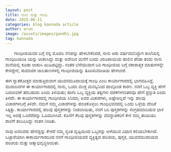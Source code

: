 ```yaml
---
layout: post
title: ನಾನು ಮತ್ತು ಗಾಂಧಿ
date: 2025-06-11
categories: blog kannada article
author: arun
image: /assets/images/gandhi.jpg
tag: kannada
---
```

&nbsp;&nbsp;&nbsp;&nbsp;&nbsp;&nbsp;&nbsp;ಗಾಂಧೀಜಿಯವರ ಬಗ್ಗೆ ನನ್ನ ಮೊದಲ ನೆನಪನ್ನು ಹೇಳಬೇಕೆಂದರೆ, ನಾನು ಆರು ವರ್ಷದವನಿದ್ದಾಗ ಶಾಲೆಯಲ್ಲಿ ಗಾಂಧಿಜಯಂತಿ ಯನ್ನು ಆಚರಿಸಿದ್ದು ಮತ್ತು ಅದೇದಿನ ಮನೆಗೆ ಬಂದು ೨ರೂಪಾಯಿಯ ಹಾಲಿನ ಪೇಡಾ ತಂದು ನಾನು ಮನೆಯಲ್ಲಿ ಕೂಡಾ ಆಚರಿಸಿ ಖುಷಿಪಟ್ಟಿದ್ದು. ನಂತರ ಬೆಳೆಯುವಾಗ ಬರಿ ಗಾಂಧೀಜಿಯ ಬಗ್ಗೆ ನಕಾರಾತ್ಮಕ ಮಾತುಗಳನ್ನೇ ಕೇಳಿದ್ದೇನೆ, ಸಾಮಾಜಿಕ ಜಾಲತಾಣಗಳಲ್ಲಿ ಗಾಂಧೀಜಿಯನ್ನು ತೂರಿಸುವರೀತಿಯ ಹೇಳಲಾರೆ.

ಈಗ ಸ್ನಾತಕೋತ್ತರ  ಮಾಡುತ್ತಿರುವಾಗ ಯುವಸಮೂದಾಯಕ್ಕೆ ಗಾಂಧಿ ಎಂಬ ಕಾರ್ಯಾಗಾರದಲ್ಲಿ ಭಾಗವಹಿಸಿದ್ದೆ. ಮುರುದಿನಗಳ ಈ ಕಾರ್ಯಾಗಾರದಲ್ಲಿ ನಾನು, ಒಂದು ಮುಕ್ತ ಮನಸ್ಸಿನಿಂದ ಪಾಲ್ಗೊಂಡ ಕಾರಣ. ನನಗೆ ಒಬ್ಬ ವ್ಯಕ್ತಿ ಹೇಗೆ ಬದಲಾವಣೆ ತರಬಹುದು ಎಂದು ತಿಳಿಯಿತು; ಹಾಗು ಒಬ್ಬ ವ್ಯಕ್ತಿಯ ತತ್ವಗಳು ದಶಕಗಳನಂತರವೂ ಹೇಗೆ ಪ್ರಸ್ತುತ ಎಂದು ತಿಳಿದೇ. ಈ ಕಾರ್ಯಾಗಾರದಲ್ಲಿ ಗಾಂಧೀಜಿಯ ಸಿನಿಮಾ, ಅವರ ವಿಚಾರಗಳು, ಅಷ್ಟೇಅಲ್ಲದೆ ಇನ್ನು ಹಲವು ವಿಚಾರಗಳಬಗ್ಗೆ ತಿಳಿದೇ. ನಮಗೆ ನಮ್ಮ ವಿಚಾರಗಳನ್ನು ಹಂಚಿಕೊಳ್ಳಲು ಗಾಂಧಿಭವನದಲ್ಲಿ ಒಂದು ಒಳ್ಳೆಯ ವೇದಿಕೆ ಸಿಕ್ಕಿತ್ತು. ಕಾರ್ಯಾಗಾರದಲ್ಲಿ ಹಲವು ಪುಸ್ತಕಗಳನ್ನು ನೀಡಲಾಯಿತು, ನನಗೆ ಬರಿ ಪುಸ್ತಕಗಳನ್ನು ಸಂಗ್ರಹಮಾದಿಡುವ ಛಾಳಿ ಇಲ್ಲ ಅದಕ್ಕೆ ಒಂದೆರೆಡನ್ನು ಓದಿಮುಗಿಸಿದೆ. ಕೊನೆಗೆ ಕೆಲವು ಪುಸ್ತಕಗಳನ್ನು ವೆವಸ್ಥಾಪಕರಿಗೆ ಕೇಳಿ ನಮ್ಮ ತಾಯಿಯು ಶಾಲೆಗೆ ತಲುಪಿಸಿದ್ದು ಸಂತಸ ನೀಡಿತು.

ನಾವು ಅವರಿವರು ಹೇಳಿದ್ದನ್ನು ಕೇಳದೆ ನಮ್ಮ ಸ್ವಂತ ದೃಷ್ಠಿಯಿಂದ ಒಬ್ಬರನ್ನು ಅಳೆಯುವ ವಿಧಾನ ಕಲಿಯಬೇಕಾಗಿದೆ. ಒಟ್ಟಾರೆಯಾಗಿ ಈಕಾರ್ಯಗಾರದಿಂದ ನನಗೆ ಗಾಂಧೀಜಿಯವರ ವ್ಯಕ್ತಿತ್ವದ ಪರಿಚಯ, ಪುಸ್ತಕ, ಯುವಸಮುದಾಯದ ಪರಿಚಯ ಮತ್ತು ಆತ್ಮಾಭಿವೃದ್ಧಿಆಯಿತು.